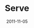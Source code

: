 ---
layout: message
category: message
series: "The Strong Challenge"
title: "Serve"
date: 2011-11-05
audio-description: "Service is a one-two punch to our hearts and our hands—it makes us strong by pulling us away from our own selfish ambitions, and toward the
needs of others. And the more we serve, the more opportunity we have to understand God’s
abundant, generous love."
audio: "http://www.crossroads.net/players/media/hq/strong_05.mp3"
audio-title: "Serve"
audio-duration: "36&#58;10"
program-description: "Strong Challenge - Serve (Program)"
program: "http://www.crossroads.net/players/media/hq/11_05-06_11STRONGProgram.pdf"
program-title: "Serve (Program)"
video-description: "Service is a one-two punch to our hearts and our hands—it makes us strong by pulling us away from our own selfish ambitions, and toward the needs of others. And the more we serve, the more opportunity we have to understand God’s abundant, generous love."
video-title: "Serve"
video: "https://s3.amazonaws.com/crossroadsvideomessages/strong_05.mp4"
video-poster: "https://www.crossroads.net/uploadedfiles/strong_05_still.jpg"
---